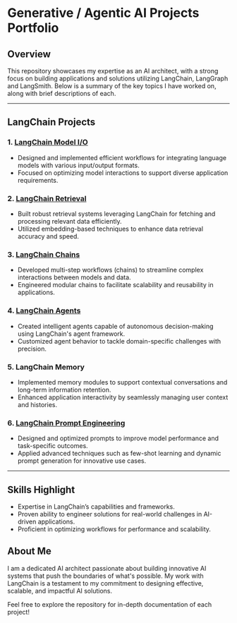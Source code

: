 # Generative / Agentic AI Projects Portfolio

## Overview
This repository showcases my expertise as an AI architect, with a strong focus on building applications and solutions utilizing LangChain, LangGraph and LangSmith. Below is a summary of the key topics I have worked on, along with brief descriptions of each.

---

## LangChain Projects

### **1. [LangChain Model I/O](/langchain/groq/langchain_groq_chat.ipynb)**
- Designed and implemented efficient workflows for integrating language models with various input/output formats.
- Focused on optimizing model interactions to support diverse application requirements.

### **2. [LangChain Retrieval](/langchain/groq/langchain_groq_nvidia_llama3_RAG.ipynb)**
- Built robust retrieval systems leveraging LangChain for fetching and processing relevant data efficiently.
- Utilized embedding-based techniques to enhance data retrieval accuracy and speed.

### **3. [LangChain Chains](/langchain/nvidia/langchain_chains.ipynb)**
- Developed multi-step workflows (chains) to streamline complex interactions between models and data.
- Engineered modular chains to facilitate scalability and reusability in applications.

### **4. [LangChain Agents](/langchain/nvidia/langchain_agents.ipynb)**
- Created intelligent agents capable of autonomous decision-making using LangChain's agent framework.
- Customized agent behavior to tackle domain-specific challenges with precision.

### **5. LangChain Memory**
- Implemented memory modules to support contextual conversations and long-term information retention.
- Enhanced application interactivity by seamlessly managing user context and histories.

### **6. [LangChain Prompt Engineering](/langchain/nvidia/langchain_prompt_engineering.ipynb)**
- Designed and optimized prompts to improve model performance and task-specific outcomes.
- Applied advanced techniques such as few-shot learning and dynamic prompt generation for innovative use cases.

---

## Skills Highlight
- Expertise in LangChain’s capabilities and frameworks.
- Proven ability to engineer solutions for real-world challenges in AI-driven applications.
- Proficient in optimizing workflows for performance and scalability.

## About Me
I am a dedicated AI architect passionate about building innovative AI systems that push the boundaries of what's possible. My work with LangChain is a testament to my commitment to designing effective, scalable, and impactful AI solutions.

Feel free to explore the repository for in-depth documentation of each project!
